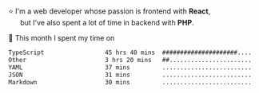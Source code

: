 ⭐ I'm a web developer whose passion is frontend with <b>React</b>,<br/>
&nbsp; &nbsp; &nbsp; but I've also spent a lot of time in backend with <b>PHP</b>.

📅 This month I spent my time on

<!--START_SECTION:waka-->

```txt
TypeScript                 45 hrs 40 mins  #####################....   85.84 %
Other                      3 hrs 20 mins   ##.......................   06.29 %
YAML                       37 mins         .........................   01.17 %
JSON                       31 mins         .........................   00.99 %
Markdown                   30 mins         .........................   00.96 %
```

<!--END_SECTION:waka-->
